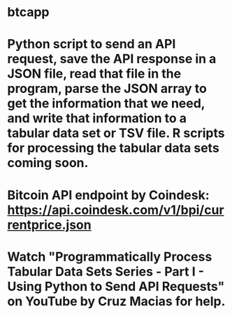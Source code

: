 # btcapp
# Python script to send an API request, save the API response in a JSON file, read that file in the program, parse the JSON array to get the information that we need, and write that information to a tabular data set or TSV file. R scripts for processing the tabular data sets coming soon.
# Bitcoin API endpoint by Coindesk: https://api.coindesk.com/v1/bpi/currentprice.json
# Watch "Programmatically Process Tabular Data Sets Series - Part I - Using Python to Send API Requests" on YouTube by Cruz Macias for help.
